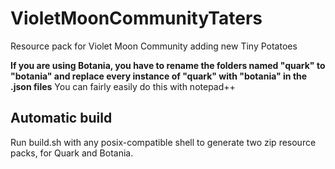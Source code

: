 # VioletMoonCommunityTaters
 Resource pack for Violet Moon Community adding new Tiny Potatoes

**If you are using Botania, you have to rename the folders named "quark" to "botania" and replace every instance of "quark" with "botania" in the .json files**
You can fairly easily do this with notepad++

## Automatic build

Run build.sh with any posix-compatible shell
to generate two zip resource packs, for Quark and Botania.
